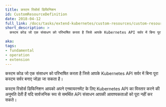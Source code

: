 ```yaml
---
title: कस्टम रिसोर्स डिफिनिशन
id: CustomResourceDefinition
date: 2018-04-12
full_link: /docs/tasks/extend-kubernetes/custom-resources/custom-resource-definitions/
short_description: >
  कस्टम कोड जो एक संसाधन को परिभाषित करता है जिसे आपके Kubernetes API सर्वर में बिना पूरा कस्टम सर्वर बनाए जोड़ा जा सकता है।

aka: 
tags:
- fundamental
- operation
- extension
---
```

 कस्टम कोड जो एक संसाधन को परिभाषित करता है जिसे आपके Kubernetes API सर्वर में बिना पूरा कस्टम सर्वर बनाए जोड़ा जा सकता है।
 
<!--more-->

कस्टम रिसोर्स डिफिनिशन आपको अपने एनवायरनमेंट के लिए Kubernetes API का विस्तार करने की अनुमति देती हैं यदि सार्वजनिक रूप से समर्थित API संसाधन आपकी आवश्यकताओं को पूरा नहीं कर सकते।
